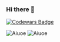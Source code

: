 ### Hi there 👋

<!--[![StackOverflow](https://github-readme-stackoverflow.vercel.app/?userID=10056538)](https://stackoverflow.com/users/10056538/ruben-cortez)-->
[![Codewars Badge](https://www.codewars.com/users/devops.ruben/badges/large)](https://www.codewars.com/users/devops.ruben)

![Aiuoe](https://github-readme-stats.vercel.app/api?username=aiuoe&include_all_commits=true&count_private=true&show_icons=true&line_height=20&theme=radical&hide_border=true)
![Aiuoe](https://github-readme-stats.vercel.app/api/top-langs?username=aiuoe&show_icons=true&locale=en&layout=compact&theme=radical&hide_border=true)

<!--
**aiuoe/aiuoe** is a ✨ _special_ ✨ repository because its `README.md` (this file) appears on your GitHub profile.

Here are some ideas to get you started:

- 🔭 I’m currently working on ...
- 🌱 I’m currently learning ...
- 👯 I’m looking to collaborate on ...
- 🤔 I’m looking for help with ...
- 💬 Ask me about ...
- 📫 How to reach me: ...
- 😄 Pronouns: ...
- ⚡ Fun fact: ...
-->
